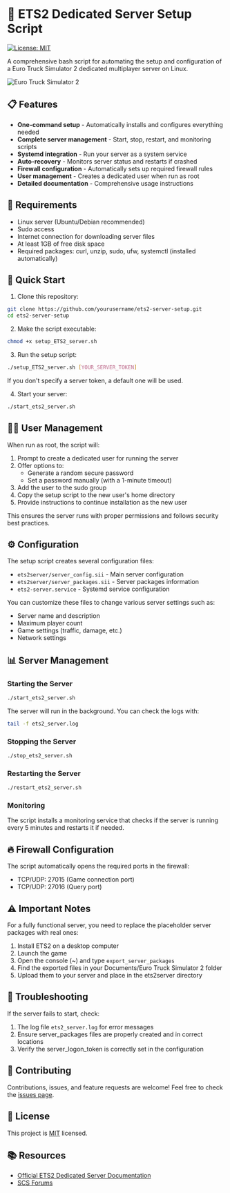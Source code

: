 # 🚚 ETS2 Dedicated Server Setup Script

[![License: MIT](https://img.shields.io/badge/License-MIT-yellow.svg)](https://opensource.org/licenses/MIT)

A comprehensive bash script for automating the setup and configuration of a Euro Truck Simulator 2 dedicated multiplayer server on Linux.

![Euro Truck Simulator 2](https://img.shields.io/badge/ETS2-Dedicated_Server-blue)

## 📋 Features

- **One-command setup** - Automatically installs and configures everything needed
- **Complete server management** - Start, stop, restart, and monitoring scripts
- **Systemd integration** - Run your server as a system service
- **Auto-recovery** - Monitors server status and restarts if crashed
- **Firewall configuration** - Automatically sets up required firewall rules
- **User management** - Creates a dedicated user when run as root
- **Detailed documentation** - Comprehensive usage instructions

## 🔧 Requirements

- Linux server (Ubuntu/Debian recommended)
- Sudo access
- Internet connection for downloading server files
- At least 1GB of free disk space
- Required packages: curl, unzip, sudo, ufw, systemctl (installed automatically)

## 🚀 Quick Start

1. Clone this repository:
```bash
git clone https://github.com/yourusername/ets2-server-setup.git
cd ets2-server-setup
```

2. Make the script executable:
```bash
chmod +x setup_ETS2_server.sh
```

3. Run the setup script:
```bash
./setup_ETS2_server.sh [YOUR_SERVER_TOKEN]
```
If you don't specify a server token, a default one will be used.

4. Start your server:
```bash
./start_ets2_server.sh
```

## 🧑‍💻 User Management

When run as root, the script will:

1. Prompt to create a dedicated user for running the server
2. Offer options to:
   - Generate a random secure password
   - Set a password manually (with a 1-minute timeout)
3. Add the user to the sudo group
4. Copy the setup script to the new user's home directory
5. Provide instructions to continue installation as the new user

This ensures the server runs with proper permissions and follows security best practices.

## ⚙️ Configuration

The setup script creates several configuration files:

- `ets2server/server_config.sii` - Main server configuration
- `ets2server/server_packages.sii` - Server packages information
- `ets2-server.service` - Systemd service configuration

You can customize these files to change various server settings such as:
- Server name and description
- Maximum player count
- Game settings (traffic, damage, etc.)
- Network settings

## 📊 Server Management

### Starting the Server

```bash
./start_ets2_server.sh
```

The server will run in the background. You can check the logs with:
```bash
tail -f ets2_server.log
```

### Stopping the Server

```bash
./stop_ets2_server.sh
```

### Restarting the Server

```bash
./restart_ets2_server.sh
```

### Monitoring

The script installs a monitoring service that checks if the server is running every 5 minutes and restarts it if needed.

## 🔥 Firewall Configuration

The script automatically opens the required ports in the firewall:
- TCP/UDP: 27015 (Game connection port)
- TCP/UDP: 27016 (Query port)

## ⚠️ Important Notes

For a fully functional server, you need to replace the placeholder server packages with real ones:

1. Install ETS2 on a desktop computer
2. Launch the game
3. Open the console (~) and type `export_server_packages`
4. Find the exported files in your Documents/Euro Truck Simulator 2 folder
5. Upload them to your server and place in the ets2server directory

## 📝 Troubleshooting

If the server fails to start, check:

1. The log file `ets2_server.log` for error messages
2. Ensure server_packages files are properly created and in correct locations
3. Verify the server_logon_token is correctly set in the configuration

## 🤝 Contributing

Contributions, issues, and feature requests are welcome! Feel free to check the [issues page](https://github.com/yourusername/ets2-server-setup/issues).

## 📜 License

This project is [MIT](LICENSE) licensed.

## 📚 Resources

- [Official ETS2 Dedicated Server Documentation](https://modding.scssoft.com/wiki/Documentation/Tools/Dedicated_Server)
- [SCS Forums](https://forum.scssoft.com/) 
